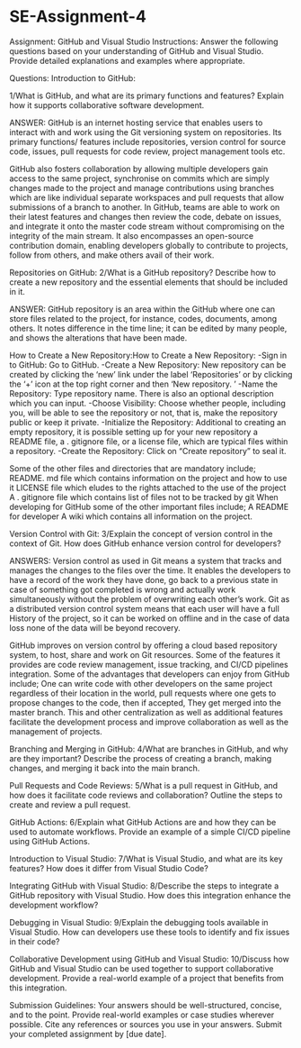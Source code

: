 # SE-Assignment-4
Assignment: GitHub and Visual Studio
Instructions:
Answer the following questions based on your understanding of GitHub and Visual Studio. Provide detailed explanations and examples where appropriate.

Questions:
Introduction to GitHub:

1/What is GitHub, and what are its primary functions and features? Explain how it supports collaborative software development.

ANSWER:
GitHub is an internet hosting service that enables users to interact with and work using the Git versioning system on repositories. Its primary functions/ features include repositories, version control for source code, issues, pull requests for code review, project management tools etc. 
 
 GitHub also fosters collaboration by allowing multiple developers gain access to the same project, synchronise on commits which are simply changes made to the project and manage contributions using branches which are like individual separate workspaces and pull requests that allow submissions of a branch to another. In GitHub, teams are able to work on their latest features and changes then review the code, debate on issues, and integrate it onto the master code stream without compromising on the integrity of the main stream. It also encompasses an open-source contribution domain, enabling developers globally to contribute to projects, follow from others, and make others avail of their work. 

 
Repositories on GitHub:
2/What is a GitHub repository? Describe how to create a new repository and the essential elements that should be included in it.

ANSWER:
GitHub repository is an area within the GitHub where one can store files related to the project, for instance, codes, documents, among others. It notes difference in the time line; it can be edited by many people, and shows the alterations that have been made.

How to Create a New Repository:How to Create a New Repository: 
-Sign in to GitHub: Go to GitHub. 
-Create a New Repository: New repository can be created by clicking the ‘new’ link under the label ‘Repositories’ or by clicking the ‘+’ icon at the top right corner and then ‘New         repository. ’ 
-Name the Repository: Type repository name. There is also an optional description which you can input. 
-Choose Visibility: Choose whether people, including you, will be able to see the repository or not, that is, make the repository public or keep it private. 
-Initialize the Repository: Additional to creating an empty repository, it is possible setting up for your new repository a README file, a . gitignore file, or a license file, which are   typical files within a repository. 
-Create the Repository: Click on “Create repository” to seal it.

Some of the other files and directories that are mandatory include; README. md file which contains information on the project and how to use it LICENSE file which eludes to the rights attached to the use of the project A . gitignore file which contains list of files not to be tracked by git When developing for GitHub some of the other important files include; A README for developer A wiki which contains all information on the project.

Version Control with Git:
3/Explain the concept of version control in the context of Git. How does GitHub enhance version control for developers?

ANSWERS:
Version control as used in Git means a system that tracks and manages the changes to the files over the time. It enables the developers to have a record of the work they have done, go back to a previous state in case of something got completed is wrong and actually work simultaneously without the problem of overwriting each other’s work. Git as a distributed version control system means that each user will have a full History of the project, so it can be worked on offline and in the case of data loss none of the data will be beyond recovery. 
 
 GitHub improves on version control by offering a cloud based repository system, to host, share and work on Git resources. Some of the features it provides are code review management, issue tracking, and CI/CD pipelines integration. Some of the advantages that developers can enjoy from GitHub include; One can write code with other developers on the same project regardless of their location in the world, pull requests where one gets to propose changes to the code, then if accepted, They get merged into the master branch. This and other centralization as well as additional features facilitate the development process and improve collaboration as well as the management of projects.

Branching and Merging in GitHub:
4/What are branches in GitHub, and why are they important? Describe the process of creating a branch, making changes, and merging it back into the main branch.

Pull Requests and Code Reviews:
5/What is a pull request in GitHub, and how does it facilitate code reviews and collaboration? Outline the steps to create and review a pull request.

GitHub Actions:
6/Explain what GitHub Actions are and how they can be used to automate workflows. Provide an example of a simple CI/CD pipeline using GitHub Actions.

Introduction to Visual Studio:
7/What is Visual Studio, and what are its key features? How does it differ from Visual Studio Code?

Integrating GitHub with Visual Studio:
8/Describe the steps to integrate a GitHub repository with Visual Studio. How does this integration enhance the development workflow?



Debugging in Visual Studio:
9/Explain the debugging tools available in Visual Studio. How can developers use these tools to identify and fix issues in their code?

Collaborative Development using GitHub and Visual Studio:
10/Discuss how GitHub and Visual Studio can be used together to support collaborative development. Provide a real-world example of a project that benefits from this integration.


Submission Guidelines:
Your answers should be well-structured, concise, and to the point.
Provide real-world examples or case studies wherever possible.
Cite any references or sources you use in your answers.
Submit your completed assignment by [due date].
